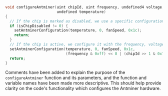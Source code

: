 ```c
void configureAntminer(uint chipId, uint frequency, undefined4 voltage, int isChipDisabled, undefined fanSpeed,
                       undefined temperature)
{
  // If the chip is marked as disabled, we use a specific configuration setting
  if (isChipDisabled != 0) {
    setAntminerConfiguration(temperature, 0, fanSpeed, 0x1c);
    return;
  }
  // If the chip is active, we configure it with the frequency, voltage, and other parameters
  setAntminerConfiguration(temperature, 0, fanSpeed, 0x1c,
                           (frequency & 0xff) << 8 | (chipId >> 1 & 0x7f) << 0x11 | 0x1000000);
  return;
}
```
Comments have been added to explain the purpose of the `configureAntminer` function and its parameters, and the function and variable names have been made more descriptive. This should help provide clarity on the code's functionality which configures the Antminer hardware.